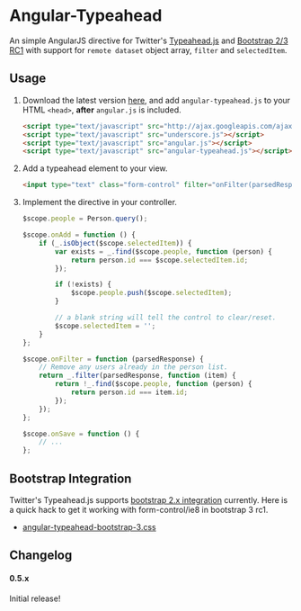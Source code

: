 # Angular-Typeahead

An simple AngularJS directive for Twitter's [Typeahead.js](https://github.com/twitter/typeahead.js) and [Bootstrap 2/3 RC1](http://getbootstrap.com/) with support for `remote dataset` object array, `filter` and `selectedItem`.

## Usage

1. Download the latest version [here](https://github.com/icereval/angular-typeahead), and add `angular-typeahead.js` to your HTML `<head>`, **after** `angular.js` is included.

    ```html
    <script type="text/javascript" src="http://ajax.googleapis.com/ajax/libs/jquery/1.9.1/jquery.min.js"></script>
    <script type="text/javascript" src="underscore.js"></script>
    <script type="text/javascript" src="angular.js"></script>
    <script type="text/javascript" src="angular-typeahead.js"></script>
    ```

2. Add a typeahead element to your view.

    ```html
    <input type="text" class="form-control" filter="onFilter(parsedResponse)" selected-item="selectedItem" url="api/person/?name=%QUERY" value-key="name" ng-typeahead>
    ```

3. Implement the directive in your controller.

    ```javascript
    $scope.people = Person.query();
    
    $scope.onAdd = function () {
        if (_.isObject($scope.selectedItem)) {
            var exists = _.find($scope.people, function (person) {
                return person.id === $scope.selectedItem.id;
            });
    
            if (!exists) {
                $scope.people.push($scope.selectedItem);
            }
    
            // a blank string will tell the control to clear/reset.
            $scope.selectedItem = '';
        }
    };

    $scope.onFilter = function (parsedResponse) {
        // Remove any users already in the person list.
        return _.filter(parsedResponse, function (item) {
            return !_.find($scope.people, function (person) {
                return person.id === item.id;
            });
        });
    };
    
    $scope.onSave = function () {
        // ...
    };
    ```

## Bootstrap Integration

Twitter's Typeahead.js supports [bootstrap 2.x integration](https://github.com/twitter/typeahead.js/#bootstrap-integration) currently. Here is a quick hack to get it working with form-control/ie8 in bootstrap 3 rc1.

* [angular-typeahead-bootstrap-3.css](https://github.com/icereval/angular-typeahead/blob/master/angular-typeahead-bootstrap-3.css)

## Changelog

#### 0.5.x

Initial release!
